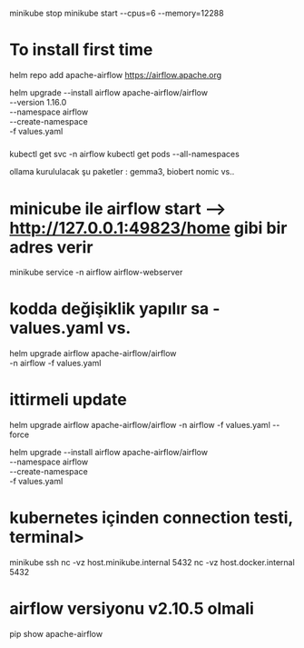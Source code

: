 minikube stop
minikube start --cpus=6 --memory=12288


# To install first time

helm repo add apache-airflow https://airflow.apache.org

helm upgrade --install airflow apache-airflow/airflow \
  --version 1.16.0 \
  --namespace airflow \
  --create-namespace \
  -f values.yaml





##### 
kubectl get svc -n airflow
kubectl get pods --all-namespaces

ollama kurululacak
şu paketler : gemma3, biobert nomic vs..



# minicube ile airflow start --> http://127.0.0.1:49823/home gibi bir adres verir
minikube service -n airflow airflow-webserver

# kodda değişiklik yapılır sa - values.yaml vs.
helm upgrade airflow apache-airflow/airflow \
  -n airflow -f values.yaml

# ittirmeli update 
helm upgrade airflow apache-airflow/airflow -n airflow -f values.yaml --force


helm upgrade --install airflow apache-airflow/airflow \
  --namespace airflow \
  --create-namespace \
  -f values.yaml

# kubernetes içinden connection testi, terminal>
minikube ssh
nc -vz host.minikube.internal 5432
nc -vz host.docker.internal 5432

# airflow versiyonu v2.10.5 olmali
pip show apache-airflow





